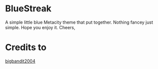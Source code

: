 # BlueStreak
A simple little blue Metacity theme that put together. Nothing fancey just simple. Hope you enjoy it.
Cheers,

# Credits to
[bigbandit2004](http://gnome-look.org/usermanager/search.php?username=bigbandit2004)
